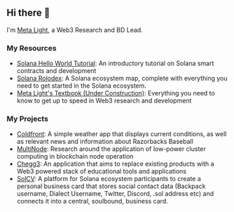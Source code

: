 ## Hi there 👋
I'm [Meta Light](https://meta-light.vercel.app/), a Web3 Research and BD Lead. 

### My Resources 
- [Solana Hello World Tutorial](https://github.com/meta-lite/solana-hello-world): An introductory tutorial on Solana smart contracts and development
- [Solana Rolodex](https://github.com/meta-lite/solana-rolodex): A Solana ecosystem map, complete with everything you need to get started in the Solana ecosystem.
- [Meta Light's Textbook (Under Construction)](https://github.com/meta-lite/meta-lite/blob/main/knowledge-bases/textbook.md): Everything you need to know to get up to speed in Web3 research and development

### My Projects
- [Coldfront](https://github.com/meta-lite/coldfront): A simple weather app that displays current conditions, as well as relevant news and information about Razorbacks Baseball
- [MultiNode](https://github.com/meta-lite/meta-lite/tree/main/projects/multinode): Research around the application of low-power cluster computing in blockchain node operation
- [Chegg3](https://github.com/meta-lite/meta-lite/blob/main/projects/chegg3/chegg3-whitepaper.md): An application that aims to replace existing products with a Web3 powered stack of educational tools and applications
- [SolCV](https://github.com/meta-lite/meta-lite/blob/main/projects/sol-cv/sol-cv.md): A platform for Solana ecosystem participants to create a personal business card that stores social contact data (Backpack username, Dialect Username, Twitter, Discord, .sol address etc) and connects it into a central, soulbound, business card.
